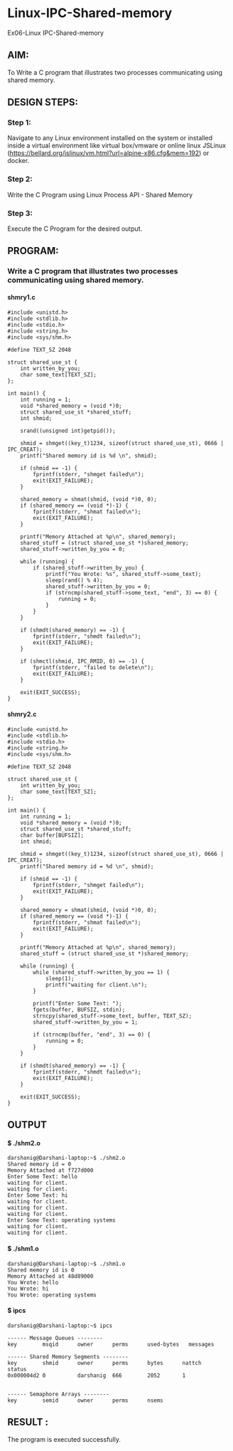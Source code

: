 # Linux-IPC-Shared-memory
Ex06-Linux IPC-Shared-memory

## AIM:
To Write a C program that illustrates two processes communicating using shared memory.

## DESIGN STEPS:

### Step 1:

Navigate to any Linux environment installed on the system or installed inside a virtual environment like virtual box/vmware or online linux JSLinux (https://bellard.org/jslinux/vm.html?url=alpine-x86.cfg&mem=192) or docker.

### Step 2:

Write the C Program using Linux Process API - Shared Memory

### Step 3:

Execute the C Program for the desired output. 

## PROGRAM:

### Write a C program that illustrates two processes communicating using shared memory.
#### shmry1.c
```
#include <unistd.h> 
#include <stdlib.h> 
#include <stdio.h> 
#include <string.h> 
#include <sys/shm.h>

#define TEXT_SZ 2048 

struct shared_use_st {
    int written_by_you;
    char some_text[TEXT_SZ];
};

int main() {
    int running = 1;
    void *shared_memory = (void *)0; 
    struct shared_use_st *shared_stuff; 
    int shmid;
    
    srand((unsigned int)getpid()); 
    
    shmid = shmget((key_t)1234, sizeof(struct shared_use_st), 0666 | IPC_CREAT);
    printf("Shared memory id is %d \n", shmid);
    
    if (shmid == -1) {
        fprintf(stderr, "shmget failed\n");
        exit(EXIT_FAILURE);
    }
    
    shared_memory = shmat(shmid, (void *)0, 0);
    if (shared_memory == (void *)-1) {
        fprintf(stderr, "shmat failed\n");
        exit(EXIT_FAILURE);
    }
    
    printf("Memory Attached at %p\n", shared_memory);
    shared_stuff = (struct shared_use_st *)shared_memory;
    shared_stuff->written_by_you = 0;

    while (running) {
        if (shared_stuff->written_by_you) {
            printf("You Wrote: %s", shared_stuff->some_text);
            sleep(rand() % 4);
            shared_stuff->written_by_you = 0;
            if (strncmp(shared_stuff->some_text, "end", 3) == 0) {
                running = 0;
            }
        }
    }

    if (shmdt(shared_memory) == -1) {
        fprintf(stderr, "shmdt failed\n");
        exit(EXIT_FAILURE);
    }

    if (shmctl(shmid, IPC_RMID, 0) == -1) {
        fprintf(stderr, "failed to delete\n");
        exit(EXIT_FAILURE);
    }

    exit(EXIT_SUCCESS);
}

```
#### shmry2.c
```
#include <unistd.h> 
#include <stdlib.h> 
#include <stdio.h> 
#include <string.h>
#include <sys/shm.h>

#define TEXT_SZ 2048 

struct shared_use_st {
    int written_by_you;
    char some_text[TEXT_SZ];
};

int main() {
    int running = 1;
    void *shared_memory = (void *)0; 
    struct shared_use_st *shared_stuff; 
    char buffer[BUFSIZ];
    int shmid;
    
    shmid = shmget((key_t)1234, sizeof(struct shared_use_st), 0666 | IPC_CREAT);
    printf("Shared memory id = %d \n", shmid);
    
    if (shmid == -1) {
        fprintf(stderr, "shmget failed\n");
        exit(EXIT_FAILURE);
    }
    
    shared_memory = shmat(shmid, (void *)0, 0);
    if (shared_memory == (void *)-1) {
        fprintf(stderr, "shmat failed\n");
        exit(EXIT_FAILURE);
    }
    
    printf("Memory Attached at %p\n", shared_memory); 
    shared_stuff = (struct shared_use_st *)shared_memory; 
    
    while (running) {
        while (shared_stuff->written_by_you == 1) {
            sleep(1);
            printf("waiting for client.\n");
        }
        
        printf("Enter Some Text: ");
        fgets(buffer, BUFSIZ, stdin);
        strncpy(shared_stuff->some_text, buffer, TEXT_SZ);
        shared_stuff->written_by_you = 1;
        
        if (strncmp(buffer, "end", 3) == 0) {
            running = 0;
        }
    }

    if (shmdt(shared_memory) == -1) {
        fprintf(stderr, "shmdt failed\n");
        exit(EXIT_FAILURE);
    }

    exit(EXIT_SUCCESS);
}

```
## OUTPUT
#### $ ./shm2.o
```
darshanig@Darshani-laptop:~$ ./shm2.o
Shared memory id = 0
Memory Attached at f727d000
Enter Some Text: hello
waiting for client.
waiting for client.
Enter Some Text: hi
waiting for client.
waiting for client.
waiting for client.
Enter Some Text: operating systems
waiting for client.
waiting for client.
```
#### $ ./shm1.o
```
darshanig@Darshani-laptop:~$ ./shm1.o
Shared memory id is 0
Memory Attached at 48d89000
You Wrote: hello
You Wrote: hi
You Wrote: operating systems
```
#### $ ipcs
```
darshanig@Darshani-laptop:~$ ipcs

------ Message Queues --------
key        msqid      owner      perms      used-bytes   messages

------ Shared Memory Segments --------
key        shmid      owner      perms      bytes      nattch     status
0x000004d2 0          darshanig  666        2052       1


------ Semaphore Arrays --------
key        semid      owner      perms      nsems
```

## RESULT :
The program is executed successfully.

